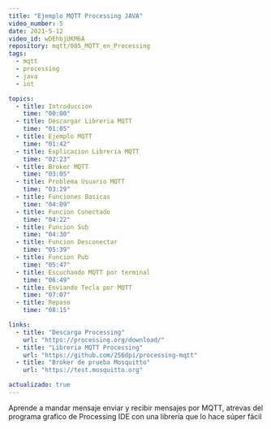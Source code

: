 ```yaml
---
title: "Ejemplo MQTT Processing JAVA"
video_number: 5
date: 2021-5-12
video_id: wDEhbjUKM6A
repository: mqtt/005_MQTT_en_Processing
tags:
  - mqtt
  - processing
  - java
  - iot

topics:
  - title: Introduccion
    time: "00:00"
  - title: Descargar Libreria MQTT
    time: "01:05"
  - title: Ejemplo MQTT
    time: "01:42"
  - title: Explicacion Libreria MQTT
    time: "02:23"
  - title: Broker MQTT
    time: "03:05"
  - title: Problema Usuario MQTT
    time: "03:29"
  - title: Funciones Basicas
    time: "04:09"
  - title: Funcion Conectado
    time: "04:22"
  - title: Funcion Sub
    time: "04:30"
  - title: Funcion Desconectar
    time: "05:39"
  - title: Funcion Pub
    time: "05:47"
  - title: Escuchando MQTT por terminal
    time: "06:49"
  - title: Enviando Tecla por MQTT
    time: "07:07"
  - title: Repaso
    time: "08:15"

links:
  - title: "Descarga Processing"
    url: "https://processing.org/download/"
  - title: "Libreria MQTT Processing"
    url: "https://github.com/256dpi/processing-mqtt"
  - title: "Broker de prueba Mosquitto"
    url: "https://test.mosquitto.org"

actualizado: true
---
```


Aprende a mandar mensaje enviar y recibir mensajes por MQTT, atrevas del programa grafico de Processing IDE con una librería que lo hace súper fácil
